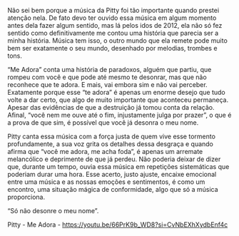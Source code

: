 Não sei bem porque a música da Pitty foi tão importante quando prestei atenção nela. De fato devo ter ouvido essa música em algum momento antes dela fazer algum sentido, mas lá pelos idos de 2012, ela não só fez sentido como definitivamente me contou uma história que parecia ser a minha história. Música tem isso, o outro mundo que ela remete pode muito bem ser exatamente o seu mundo, desenhado por melodias, trombes e tons. 

“Me Adora” conta uma história de paradoxos, alguém que partiu, que rompeu com você e que pode até mesmo te desonrar, mas que não reconhece que te adora. E mais, vai embora sim e não vai perceber. Exatamente porque esse “te adora” é apenas um enorme desejo que tudo volte a dar certo, que algo de muito importante que aconteceu permaneça. Apesar das evidências de que a destruição já tomou conta da relação. Afinal, “você nem me ouve até o fim, injustamente julga por prazer”, o que é a prova de que sim, é possível que você já desonra o meu nome.

Pitty canta essa música com a força justa de quem vive esse tormento profundamente, a sua voz grita os detalhes dessa desgraça e quando afirma que “você me adora, me acha foda”, é apenas um arremate melancólico e deprimente de que já perdeu. Não poderia deixar de dizer que, durante um tempo, ouvia essa música em repetições sistemáticas que poderiam durar uma hora. Esse acerto, justo ajuste, encaixe emocional entre uma música e as nossas emoções e sentimentos, é como um encontro, uma situação mágica de conformidade, algo que só a música proporciona.

“Só não desonre o meu nome”.

Pitty - Me Adora - https://youtu.be/66PrK9b_WD8?si=CvNbEXhXydbEnf4c